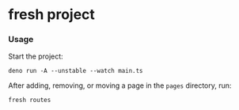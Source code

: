 # fresh project

### Usage

Start the project:

```
deno run -A --unstable --watch main.ts
```

After adding, removing, or moving a page in the `pages` directory, run:

```
fresh routes
```